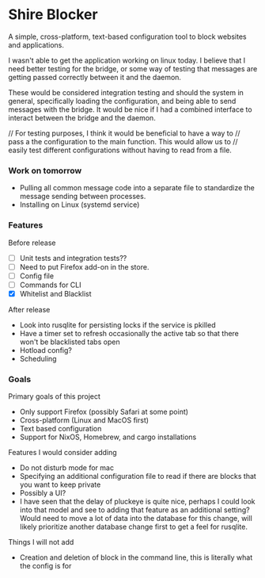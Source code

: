 # Shire Blocker
A simple, cross-platform, text-based configuration tool to block websites and applications.

I wasn't able to get the application working on linux today. I believe that I need better testing for the bridge, or some way of testing that messages are getting passed correctly between it and the daemon.

These would be considered integration testing and should the system in general, specifically loading the configuration, and being able to send messages with the bridge. It would be nice if I had a combined interface to interact between the bridge and the daemon.

// For testing purposes, I think it would be beneficial to have a way to 
// pass a the configuration to the main function. This would allow us to 
// easily test different configurations without having to read from a file.

### Work on tomorrow
- Pulling all common message code into a separate file to standardize the message sending between processes.
- Installing on Linux (systemd service)

### Features
Before release
- [ ] Unit tests and integration tests??
- [ ] Need to put Firefox add-on in the store.
- [ ] Config file
- [ ] Commands for CLI
- [x] Whitelist and Blacklist

After release
- Look into rusqlite for persisting locks if the service is pkilled
- Have a timer set to refresh occasionally the active tab so that there won't be blacklisted tabs open
- Hotload config?
- Scheduling

### Goals
Primary goals of this project
- Only support Firefox (possibly Safari at some point)
- Cross-platform (Linux and MacOS first)
- Text based configuration
- Support for NixOS, Homebrew, and cargo installations

Features I would consider adding
- Do not disturb mode for mac
- Specifying an additional configuration file to read if there are blocks that you want to keep private
- Possibly a UI?
- I have seen that the delay of pluckeye is quite nice, perhaps I could look into that model and see to adding that feature as an additional setting? Would need to move a lot of data into the database for this change, will likely prioritize another database change first to get a feel for rusqlite.

Things I will not add
- Creation and deletion of block in the command line, this is literally what the config is for

